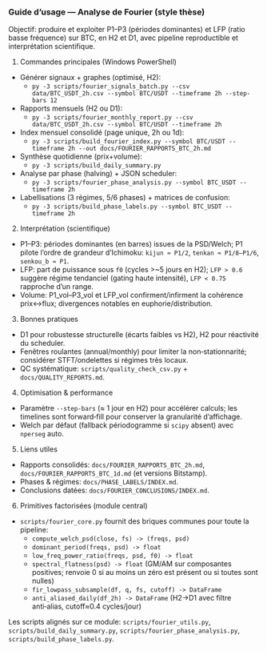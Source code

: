 ### Guide d’usage — Analyse de Fourier (style thèse)

Objectif: produire et exploiter P1–P3 (périodes dominantes) et LFP (ratio basse fréquence) sur BTC, en H2 et D1, avec pipeline reproductible et interprétation scientifique.

1) Commandes principales (Windows PowerShell)
- Générer signaux + graphes (optimisé, H2):
  - `py -3 scripts/fourier_signals_batch.py --csv data/BTC_USDT_2h.csv --symbol BTC/USDT --timeframe 2h --step-bars 12`
- Rapports mensuels (H2 ou D1):
  - `py -3 scripts/fourier_monthly_report.py --csv data/BTC_USDT_2h.csv --symbol BTC/USDT --timeframe 2h`
- Index mensuel consolidé (page unique, 2h ou 1d):
  - `py -3 scripts/build_fourier_index.py --symbol BTC/USDT --timeframe 2h --out docs/FOURIER_RAPPORTS_BTC_2h.md`
- Synthèse quotidienne (prix+volume):
  - `py -3 scripts/build_daily_summary.py`
- Analyse par phase (halving) + JSON scheduler:
  - `py -3 scripts/fourier_phase_analysis.py --symbol BTC_USDT --timeframe 2h`
- Labellisations (3 régimes, 5/6 phases) + matrices de confusion:
  - `py -3 scripts/build_phase_labels.py --symbol BTC_USDT --timeframe 2h`

2) Interprétation (scientifique)
- P1–P3: périodes dominantes (en barres) issues de la PSD/Welch; P1 pilote l’ordre de grandeur d’Ichimoku: `kijun ≈ P1/2`, `tenkan ≈ P1/8–P1/6`, `senkou_b ≈ P1`.
- LFP: part de puissance sous `f0` (cycles >~5 jours en H2); `LFP > 0.6` suggère régime tendanciel (gating haute intensité), `LFP < 0.75` rapproche d’un range.
- Volume: P1_vol–P3_vol et LFP_vol confirment/infirment la cohérence prix↔flux; divergences notables en euphorie/distribution.

3) Bonnes pratiques
- D1 pour robustesse structurelle (écarts faibles vs H2), H2 pour réactivité du scheduler.
- Fenêtres roulantes (annual/monthly) pour limiter la non‑stationnarité; considérer STFT/ondelettes si régimes très locaux.
- QC systématique: `scripts/quality_check_csv.py` + `docs/QUALITY_REPORTS.md`.

4) Optimisation & performance
- Paramètre `--step-bars` (≈ 1 jour en H2) pour accélérer calculs; les timelines sont forward‑fill pour conserver la granularité d’affichage.
- Welch par défaut (fallback périodogramme si `scipy` absent) avec `nperseg` auto.

5) Liens utiles
- Rapports consolidés: `docs/FOURIER_RAPPORTS_BTC_2h.md`, `docs/FOURIER_RAPPORTS_BTC_1d.md` (et versions Bitstamp).
- Phases & régimes: `docs/PHASE_LABELS/INDEX.md`.
- Conclusions datées: `docs/FOURIER_CONCLUSIONS/INDEX.md`.

6) Primitives factorisées (module central)

- `scripts/fourier_core.py` fournit des briques communes pour toute la pipeline:
  - `compute_welch_psd(close, fs) -> (freqs, psd)`
  - `dominant_period(freqs, psd) -> float`
  - `low_freq_power_ratio(freqs, psd, f0) -> float`
  - `spectral_flatness(psd) -> float` (GM/AM sur composantes positives; renvoie 0 si au moins un zéro est présent ou si toutes sont nulles)
  - `fir_lowpass_subsample(df, q, fs, cutoff) -> DataFrame`
  - `anti_aliased_daily(df_2h) -> DataFrame` (H2→D1 avec filtre anti‑alias, cutoff≈0.4 cycles/jour)

Les scripts alignés sur ce module: `scripts/fourier_utils.py`, `scripts/build_daily_summary.py`, `scripts/fourier_phase_analysis.py`, `scripts/build_phase_labels.py`.

